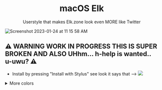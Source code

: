 <h1 align="center">macOS Elk</h1>
<p align="center">Userstyle that makes Elk.zone look even MORE like Twitter</p>

![Screenshot 2023-01-24 at 11 15 58 AM](https://user-images.githubusercontent.com/76500838/214362022-b6a4aa4a-48d4-4d0d-ac40-20cc8ea9a54f.png)


## ⚠️ WARNING WORK IN PROGRESS THIS IS SUPER BROKEN AND ALSO UHhm... h-help is wanted.. u-uwu? ⚠️

* Install by pressing "Install with Stylus" see look it says that --> [![](https://img.shields.io/badge/install%20with-stylus-006666?style=flat-square)](https://github.com/SlippingGitty/macOSElk/raw/main/macOSElk.user.css)

<details>
<summary>More colors</summary>

## OLED
![Screenshot 2023-01-24 at 11 16 32 AM](https://user-images.githubusercontent.com/76500838/214362147-610c5515-406e-4424-8771-2d447cceb064.png)
## Midnight
![Screenshot 2023-01-24 at 11 17 52 AM](https://user-images.githubusercontent.com/76500838/214362435-4507a9bc-56ac-418f-a46e-58f3a69c2d0a.png)

</details>
